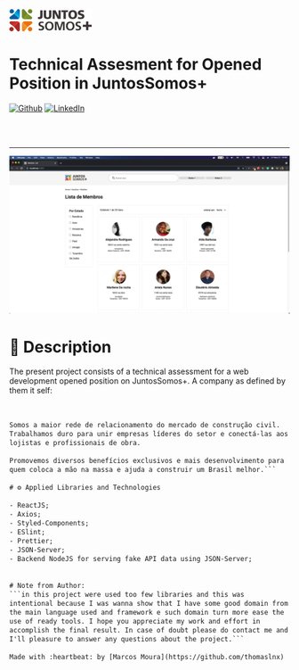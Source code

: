 <span align="center">
  <img src="readeMEassets/juntos-logo.png">
</span>

# Technical Assesment for Opened Position in JuntosSomos+

[![Github](https://img.shields.io/badge/Github-Marcos%20Moura-blue)](https://github.com/thomaslnx)
[![LinkedIn](https://img.shields.io/badge/LinkedIn-Marcos%20Moura-blue)](https://www.linkedin.com/in/marcos-de-moura-silva/)

<br/>
<br/>

<hr/>

<span align="center">
  <img src="readeMEassets/print.png">
</span>

# :memo: Description

<p>The present project consists of a technical assessment for a web development opened position on JuntosSomos+. A company as defined by them it self:
</p>
<br>

```Quem somos
Somos a maior rede de relacionamento do mercado de construção civil. Trabalhamos duro para unir empresas líderes do setor e conectá-las aos lojistas e profissionais de obra.

Promovemos diversos benefícios exclusivos e mais desenvolvimento para quem coloca a mão na massa e ajuda a construir um Brasil melhor.```

# ⚙️ Applied Libraries and Technologies

- ReactJS;
- Axios;
- Styled-Components;
- ESlint;
- Prettier;
- JSON-Server;
- Backend NodeJS for serving fake API data using JSON-Server;


# Note from Author:
```in this project were used too few libraries and this was intentional because I was wanna show that I have some good domain from the main language used and framework e such domain turn more ease the use of ready tools. I hope you appreciate my work and effort in accomplish the final result. In case of doubt please do contact me and I'll pleasure to answer any questions about the project.```

Made with :heartbeat: by [Marcos Moura](https://github.com/thomaslnx)
